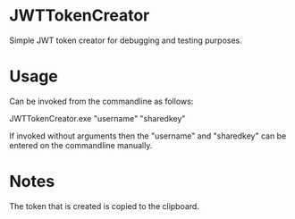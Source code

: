 JWTTokenCreator
=================

Simple JWT token creator for debugging and testing purposes.

Usage
=================

Can be invoked from the commandline as follows:

JWTTokenCreator.exe "username" "sharedkey"

If invoked without arguments then the "username" and "sharedkey" can be entered on the commandline manually.

Notes
=================

The token that is created is copied to the clipboard.






